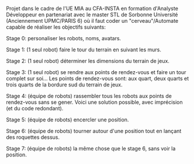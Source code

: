Projet dans le cadre de l'UE MIA au CFA-INSTA en formation d'Analyste Développeur en partenariat avec le master STL de Sorbonne Université (Anciennement UPMC/PARIS 6) où il faut coder un "cerveau"/Automate capable de réaliser les objectifs suivants:

Stage 0: personaliser les robots, noms, avatars.

Stage 1: (1 seul robot) faire le tour du terrain en suivant les murs.

Stage 2: (1 seul robot) déterminer les dimensions du terrain de jeux.

Stage 3: (1 seul robot) se rendre aux points de rendez-vous et faire un tour complet sur soi... Les points de rendez-vous sont: aux quart, deux quarts et trois quarts de la bordure sud du terrain de jeux.

Stage 4: (équipe de robots) rassembler tous les robots aux points de rendez-vous sans se gener. Voici une solution possible, avec imprécision (et du code redondant).

Stage 5: (équipe de robots) encercler une position.

Stage 6: (équipe de robots) tourner autour d'une position tout en lançant des roquettes dessus.

Stage 7: (équipe de robots) la même chose que le stage 6, sans voir la position.
